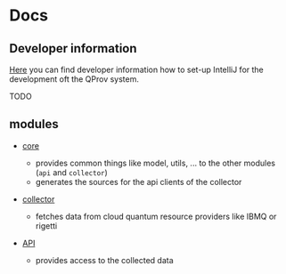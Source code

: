 # Docs

## Developer information

[Here](dev) you can find developer information how to set-up IntelliJ for the development oft the QProv system.

TODO

## modules

* [core](org.quantil.qprov.core/)
  * provides common things like model, utils, ... to the other modules (`api` and `collector`)
  * generates the sources for the api clients of the collector

* [collector](org.quantil.qprov.collector/)
  * fetches data from cloud quantum resource providers like IBMQ or rigetti

* [API](org.quantil.qprov.api/)
  * provides access to the collected data

